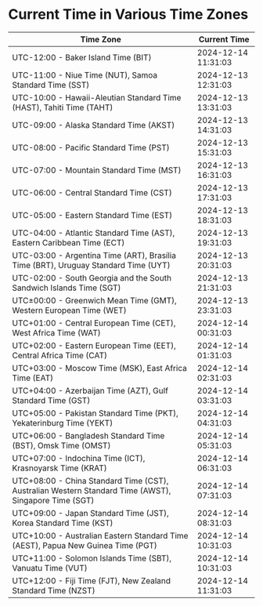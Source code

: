 # Current Time in Various Time Zones

| Time Zone | Current Time |
|-----------|--------------|
| UTC-12:00 - Baker Island Time (BIT) | 2024-12-14 11:31:03 |
| UTC-11:00 - Niue Time (NUT), Samoa Standard Time (SST) | 2024-12-13 12:31:03 |
| UTC-10:00 - Hawaii-Aleutian Standard Time (HAST), Tahiti Time (TAHT) | 2024-12-13 13:31:03 |
| UTC-09:00 - Alaska Standard Time (AKST) | 2024-12-13 14:31:03 |
| UTC-08:00 - Pacific Standard Time (PST) | 2024-12-13 15:31:03 |
| UTC-07:00 - Mountain Standard Time (MST) | 2024-12-13 16:31:03 |
| UTC-06:00 - Central Standard Time (CST) | 2024-12-13 17:31:03 |
| UTC-05:00 - Eastern Standard Time (EST) | 2024-12-13 18:31:03 |
| UTC-04:00 - Atlantic Standard Time (AST), Eastern Caribbean Time (ECT) | 2024-12-13 19:31:03 |
| UTC-03:00 - Argentina Time (ART), Brasília Time (BRT), Uruguay Standard Time (UYT) | 2024-12-13 20:31:03 |
| UTC-02:00 - South Georgia and the South Sandwich Islands Time (SGT) | 2024-12-13 21:31:03 |
| UTC±00:00 - Greenwich Mean Time (GMT), Western European Time (WET) | 2024-12-13 23:31:03 |
| UTC+01:00 - Central European Time (CET), West Africa Time (WAT) | 2024-12-14 00:31:03 |
| UTC+02:00 - Eastern European Time (EET), Central Africa Time (CAT) | 2024-12-14 01:31:03 |
| UTC+03:00 - Moscow Time (MSK), East Africa Time (EAT) | 2024-12-14 02:31:03 |
| UTC+04:00 - Azerbaijan Time (AZT), Gulf Standard Time (GST) | 2024-12-14 03:31:03 |
| UTC+05:00 - Pakistan Standard Time (PKT), Yekaterinburg Time (YEKT) | 2024-12-14 04:31:03 |
| UTC+06:00 - Bangladesh Standard Time (BST), Omsk Time (OMST) | 2024-12-14 05:31:03 |
| UTC+07:00 - Indochina Time (ICT), Krasnoyarsk Time (KRAT) | 2024-12-14 06:31:03 |
| UTC+08:00 - China Standard Time (CST), Australian Western Standard Time (AWST), Singapore Time (SGT) | 2024-12-14 07:31:03 |
| UTC+09:00 - Japan Standard Time (JST), Korea Standard Time (KST) | 2024-12-14 08:31:03 |
| UTC+10:00 - Australian Eastern Standard Time (AEST), Papua New Guinea Time (PGT) | 2024-12-14 10:31:03 |
| UTC+11:00 - Solomon Islands Time (SBT), Vanuatu Time (VUT) | 2024-12-14 10:31:03 |
| UTC+12:00 - Fiji Time (FJT), New Zealand Standard Time (NZST) | 2024-12-14 11:31:03 |

